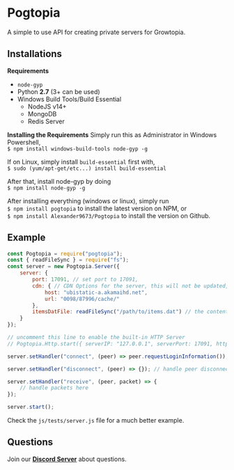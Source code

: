 # Pogtopia
A simple to use API for creating private servers for Growtopia.

## Installations
**Requirements**  
  - `node-gyp`  
  - Python **2.7** (3+ can be used)  
  - Windows Build Tools/Build Essential  
	- NodeJS v14+  
	- MongoDB  
	- Redis Server

**Installing the Requirements**
Simply run this as Administrator in Windows Powershell,  
`$ npm install windows-build-tools node-gyp -g`  

If on Linux, simply install `build-essential` first with,  
`$ sudo (yum/apt-get/etc...) install build-essential`  

After that, install node-gyp by doing  
`$ npm install node-gyp -g`  

After installing everything (windows or linux), simply run  
`$ npm install pogtopia` to install the latest version on NPM, or  
`$ npm install Alexander9673/Pogtopia` to install the version on Github.

## Example
```js
const Pogtopia = require("pogtopia");
const { readFileSync } = require("fs");
const server = new Pogtopia.Server({
	server: {
		port: 17091, // set port to 17091,
		cdn: { // CDN Options for the server, this will not be updated, you will have to find the CDN yourselves.
			host: "ubistatic-a.akamaihd.net",
			url: "0098/87996/cache/"
		},
		itemsDatFile: readFileSync("/path/to/items.dat") // the contents of the items.dat file
	}
});

// uncomment this line to enable the built-in HTTP Server
// Pogtopia.Http.start({ serverIP: "127.0.0.1", serverPort: 17091, httpsEnabled: false });

server.setHandler("connect", (peer) => peer.requestLoginInformation()); // request login information from the peer

server.setHandler("disconnect", (peer) => {}); // handle peer disconnections

server.setHandler("receive", (peer, packet) => {
	// handle packets here
});

server.start();
```  
Check the `js/tests/server.js` file for a much better example.  

## Questions
Join our **[Discord Server](https://discord.gg/S7WKAeh)** about questions.